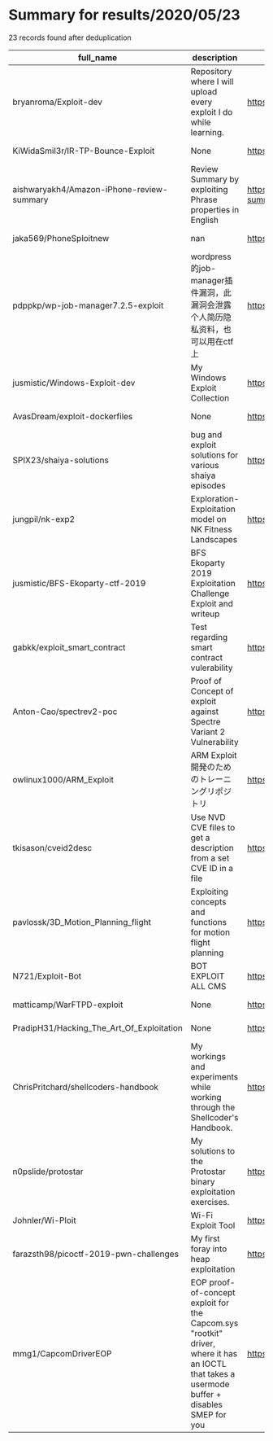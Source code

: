 
# Summary for results/2020/05/23
    
23 records found after deduplication

| full_name | description | html_url | matched_list | matched_count | pushed_at | size | stargazers_count | language | forks_count | vul_ids |
|-------------------------------------------|----------------------------------------------------------------------------------------------------------------------------------------------|--------------------------------------------------------------|----------------------------------|-----------------|---------------------------|--------|--------------------|------------------|---------------|-----------|
| bryanroma/Exploit-dev | Repository where I will upload every exploit I do while learning. | https://github.com/bryanroma/Exploit-dev | ['exploit'] | 1 | 2020-05-23 17:06:53+00:00 | 35412 | 0 | Python | 0 | [] |
| KiWidaSmil3r/IR-TP-Bounce-Exploit | None | https://github.com/KiWidaSmil3r/IR-TP-Bounce-Exploit | ['exploit'] | 1 | 2020-05-23 00:25:30+00:00 | 1 | 0 | | 0 | [] |
| aishwaryakh4/Amazon-iPhone-review-summary | Review Summary by exploiting Phrase properties in English | https://github.com/aishwaryakh4/Amazon-iPhone-review-summary | ['exploit'] | 1 | 2020-05-23 16:46:17+00:00 | 2154 | 0 | Jupyter Notebook | 0 | [] |
| jaka569/PhoneSploitnew | nan | https://github.com/jaka569/PhoneSploitnew | ['sploit'] | 1 | 2020-05-23 15:51:26+00:00 | 9798 | 0 | Python | 0 | [] |
| pdppkp/wp-job-manager7.2.5-exploit | wordpress的job-manager插件漏洞，此漏洞会泄露个人简历隐私资料，也可以用在ctf上 | https://github.com/pdppkp/wp-job-manager7.2.5-exploit | ['exploit'] | 1 | 2020-05-23 14:55:30+00:00 | 3 | 0 | Python | 0 | [] |
| jusmistic/Windows-Exploit-dev | My Windows Exploit Collection | https://github.com/jusmistic/Windows-Exploit-dev | ['exploit'] | 1 | 2020-05-23 14:45:34+00:00 | 3 | 0 | Python | 0 | [] |
| AvasDream/exploit-dockerfiles | None | https://github.com/AvasDream/exploit-dockerfiles | ['exploit'] | 1 | 2020-05-23 14:16:03+00:00 | 0 | 0 | | 0 | [] |
| SPIX23/shaiya-solutions | bug and exploit solutions for various shaiya episodes | https://github.com/SPIX23/shaiya-solutions | ['exploit'] | 1 | 2020-05-23 08:17:45+00:00 | 64277 | 3 | | 10 | [] |
| jungpil/nk-exp2 | Exploration-Exploitation model on NK Fitness Landscapes | https://github.com/jungpil/nk-exp2 | ['exploit'] | 1 | 2020-05-23 09:32:06+00:00 | 17 | 0 | Java | 0 | [] |
| jusmistic/BFS-Ekoparty-ctf-2019 | BFS Ekoparty 2019 Exploitation Challenge Exploit and writeup | https://github.com/jusmistic/BFS-Ekoparty-ctf-2019 | ['exploit'] | 1 | 2020-05-23 13:01:58+00:00 | 6758 | 7 | Python | 2 | [] |
| gabkk/exploit_smart_contract | Test regarding smart contract vulerability | https://github.com/gabkk/exploit_smart_contract | ['exploit'] | 1 | 2020-05-23 11:31:54+00:00 | 2 | 0 | | 0 | [] |
| Anton-Cao/spectrev2-poc | Proof of Concept of exploit against Spectre Variant 2 Vulnerability | https://github.com/Anton-Cao/spectrev2-poc | ['exploit', 'vulnerability poc'] | 2 | 2020-05-23 03:21:18+00:00 | 6 | 2 | C | 1 | [] |
| owlinux1000/ARM_Exploit | ARM Exploit 開発のためのトレーニングリポジトリ | https://github.com/owlinux1000/ARM_Exploit | ['exploit'] | 1 | 2020-05-23 01:56:46+00:00 | 2143 | 16 | JavaScript | 2 | [] |
| tkisason/cveid2desc | Use NVD CVE files to get a description from a set CVE ID in a file | https://github.com/tkisason/cveid2desc | ['cve-2'] | 1 | 2020-05-23 22:26:33+00:00 | 5 | 0 | Python | 0 | [] |
| pavlossk/3D_Motion_Planning_flight | Exploiting concepts and functions for motion flight planning | https://github.com/pavlossk/3D_Motion_Planning_flight | ['exploit'] | 1 | 2020-05-23 10:19:00+00:00 | 39 | 0 | Python | 0 | [] |
| N721/Exploit-Bot | BOT EXPLOIT ALL CMS | https://github.com/N721/Exploit-Bot | ['exploit'] | 1 | 2020-05-23 19:56:04+00:00 | 8852 | 0 | Python | 3 | [] |
| matticamp/WarFTPD-exploit | None | https://github.com/matticamp/WarFTPD-exploit | ['exploit'] | 1 | 2020-05-23 20:03:49+00:00 | 8 | 0 | Python | 0 | [] |
| PradipH31/Hacking_The_Art_Of_Exploitation | None | https://github.com/PradipH31/Hacking_The_Art_Of_Exploitation | ['exploit'] | 1 | 2020-05-23 13:41:36+00:00 | 452 | 0 | C | 0 | [] |
| ChrisPritchard/shellcoders-handbook | My workings and experiments while working through the Shellcoder's Handbook. | https://github.com/ChrisPritchard/shellcoders-handbook | ['shellcode'] | 1 | 2020-05-23 20:19:21+00:00 | 26 | 1 | C | 1 | [] |
| n0pslide/protostar | My solutions to the Protostar binary exploitation exercises. | https://github.com/n0pslide/protostar | ['exploit'] | 1 | 2020-05-23 05:24:57+00:00 | 13 | 0 | | 0 | [] |
| Johnler/Wi-Ploit | Wi-Fi Exploit Tool | https://github.com/Johnler/Wi-Ploit | ['exploit'] | 1 | 2020-05-23 05:07:40+00:00 | 257 | 44 | Shell | 20 | [] |
| farazsth98/picoctf-2019-pwn-challenges | My first foray into heap exploitation | https://github.com/farazsth98/picoctf-2019-pwn-challenges | ['exploit'] | 1 | 2020-05-23 06:30:30+00:00 | 5828 | 4 | Python | 2 | [] |
| mmg1/CapcomDriverEOP | EOP proof-of-concept exploit for the Capcom.sys "rootkit" driver, where it has an IOCTL that takes a usermode buffer + disables SMEP for you | https://github.com/mmg1/CapcomDriverEOP | ['exploit'] | 1 | 2020-05-23 04:12:34+00:00 | 22 | 1 | | 3 | [] |

